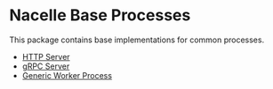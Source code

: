 # Nacelle Base Processes

This package contains base implementations for common processes.

- [HTTP Server](https://github.com/efritz/nacelle/tree/master/base/http)
- [gRPC Server](https://github.com/efritz/nacelle/tree/master/base/grpc)
- [Generic Worker Process](https://github.com/efritz/nacelle/tree/master/base/worker)
